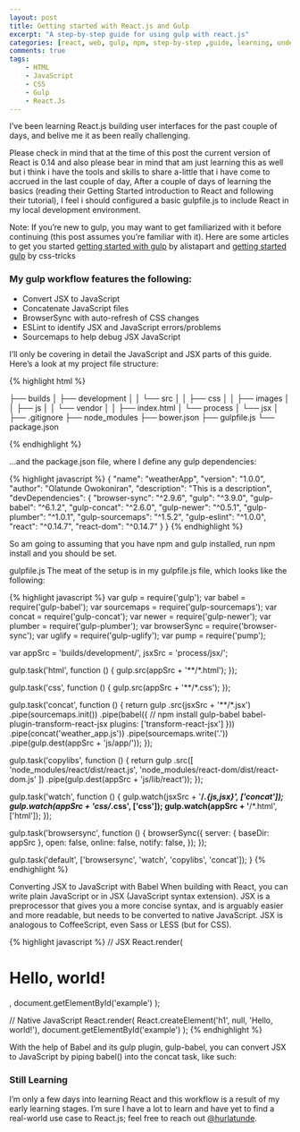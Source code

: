 ```yaml
---
layout: post
title: Getting started with React.js and Gulp
excerpt: "A step-by-step guide for using gulp with react.js"
categories: [react, web, gulp, npm, step-by-step ,guide, learning, understand react]
comments: true
tags:
    - HTML
    - JavaScript
    - CSS
    - Gulp
    - React.Js
---
```


I’ve been learning React.js building user interfaces for the past couple of days, and belive me it as been really challenging.

Please check in mind that at the time of this post the current version of React is 0.14 and also please bear in mind that am just learning this as well but i think i have the tools and skills to share a-little that i have come to accrued in the last couple of day, After a couple of days of learning the basics (reading their Getting Started introduction to React and following their tutorial), I feel i should configured a basic gulpfile.js to include React in my local development environment.


Note: If you’re new to gulp, you may want to get familiarized with it before continuing (this post assumes you’re familiar with it). 
Here are some articles to get you started [getting started with gulp](http://alistapart.com/blog/post/getting-started-with-gulp) by alistapart and 
[getting started gulp](https://css-tricks.com/getting-started-gulp/) by css-tricks


### My gulp workflow features the following:

* Convert JSX to JavaScript
* Concatenate JavaScript files
* BrowserSync with auto-refresh of CSS changes
* ESLint to identify JSX and JavaScript errors/problems
* Sourcemaps to help debug JSX JavaScript

I’ll only be covering in detail the JavaScript and JSX parts of this guide. Here’s a look at my project file structure:

{% highlight html %}

├── builds
│   ├── development
│   │   └── src
│   │       ├── css
│   │       ├── images
│   │       ├── js
│   │       └── vendor
│   │   ├── index.html
│   └── process
│       └── jsx
│
├── .gitignore
├── node_modules
├── bower.json
├── gulpfile.js
└── package.json

{% endhighlight %}

…and the package.json file, where I define any gulp dependencies:

{% highlight javascript %}
{
  "name": "weatherApp",
  "version": "1.0.0",
  "author": "Olatunde Owokoniran",
  "description": "This is a description",
  "devDependencies": {
    "browser-sync": "^2.9.6",
    "gulp": "^3.9.0",
    "gulp-babel": "^6.1.2",
    "gulp-concat": "^2.6.0",
    "gulp-newer": "^0.5.1",
    "gulp-plumber": "^1.0.1",
    "gulp-sourcemaps": "^1.5.2",
    "gulp-eslint": "^1.0.0",
    "react": "^0.14.7",
    "react-dom": "^0.14.7"
  }
}
{% endhighlight %}

So am going to assuming that you have npm and gulp installed, run npm install and you should be set.

gulpfile.js
The meat of the setup is in my gulpfile.js file, which looks like the following:

{% highlight javascript %}
var gulp          = require('gulp');
var babel         = require('gulp-babel');
var sourcemaps    = require('gulp-sourcemaps');
var concat        = require('gulp-concat');
var newer         = require('gulp-newer');
var plumber       = require('gulp-plumber');
var browserSync   = require('browser-sync');
var uglify        = require('gulp-uglify');
var pump          = require('pump');

var appSrc = 'builds/development/',
    jsxSrc = 'process/jsx/';

gulp.task('html', function () {
    gulp.src(appSrc + '**/*.html');
});

gulp.task('css', function () {
    gulp.src(appSrc + '**/*.css');
});

gulp.task('concat', function () {
    return gulp
        .src(jsxSrc + '**/*.jsx')
        .pipe(sourcemaps.init())
        .pipe(babel({
            // npm install gulp-babel babel-plugin-transform-react-jsx
            plugins: ['transform-react-jsx']
        }))
        .pipe(concat('weather_app.js'))
        .pipe(sourcemaps.write('.'))
        .pipe(gulp.dest(appSrc + 'js/app/'));
});

gulp.task('copylibs', function () {
    return gulp
        .src([
            'node_modules/react/dist/react.js',
            'node_modules/react-dom/dist/react-dom.js'
        ])
        .pipe(gulp.dest(appSrc + 'js/lib/react'));
});

gulp.task('watch', function () {
    gulp.watch(jsxSrc + '**/*.{js,jsx}', ['concat']);
    gulp.watch(appSrc + 'css/*.css', ['css']);
    gulp.watch(appSrc + '**/*.html', ['html']);
});

gulp.task('browsersync', function () {
    browserSync({
        server: {
            baseDir: appSrc
        },
        open: false,
        online: false,
        notify: false,
    });
});

gulp.task('default', ['browsersync', 'watch', 'copylibs', 'concat']);
}
{% endhighlight %}


Converting JSX to JavaScript with Babel
When building with React, you can write plain JavaScript or in JSX (JavaScript syntax extension). JSX is a preprocessor that gives you a more concise syntax, and is arguably easier and more readable, but needs to be converted to native JavaScript. JSX is analogous to CoffeeScript, even Sass or LESS (but for CSS).

{% highlight javascript %}
// JSX
React.render(
  <h1>Hello, world!</h1>,
  document.getElementById('example')
);

// Native JavaScript
React.render(
  React.createElement('h1', null, 'Hello, world!'),
  document.getElementById('example')
);
{% endhighlight %}


With the help of Babel and its gulp plugin, gulp-babel, you can convert JSX to JavaScript by piping babel() into the concat task, like such:

### Still Learning
I’m only a few days into learning React and this workflow is a result of my early learning stages. I’m sure I have a lot to learn and have yet to find a real-world use case to React.js; feel free to reach out [@hurlatunde](https://twitter.com/hurlatunde/).


